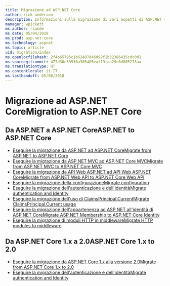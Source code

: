 ```yaml
---
title: Migrazione ad ASP.NET Core
author: rick-anderson
description: Informazioni sulla migrazione di vari aspetti di ASP.NET 4.x ad ASP.NET Core.
manager: wpickett
ms.author: riande
ms.date: 05/04/2018
ms.prod: asp.net-core
ms.technology: aspnet
ms.topic: article
uid: migration/index
ms.openlocfilehash: 2f4b65795c1b62487d46d92f1b32386435cdc0d1
ms.sourcegitcommit: 477d38e33530a305405eaf19faa29c6d805273aa
ms.translationtype: HT
ms.contentlocale: it-IT
ms.lasthandoff: 05/08/2018
---
```

# <a name="migration-to-aspnet-core"></a><span data-ttu-id="0876d-103">Migrazione ad ASP.NET Core</span><span class="sxs-lookup"><span data-stu-id="0876d-103">Migration to ASP.NET Core</span></span>

## <a name="aspnet-to-aspnet-core"></a><span data-ttu-id="0876d-104">Da ASP.NET a ASP.NET Core</span><span class="sxs-lookup"><span data-stu-id="0876d-104">ASP.NET to ASP.NET Core</span></span>

* [<span data-ttu-id="0876d-105">Eseguire la migrazione da ASP.NET ad ASP.NET Core</span><span class="sxs-lookup"><span data-stu-id="0876d-105">Migrate from ASP.NET to ASP.NET Core</span></span>](xref:migration/proper-to-2x/index)
* [<span data-ttu-id="0876d-106">Eseguire la migrazione da ASP.NET MVC ad ASP.NET Core MVC</span><span class="sxs-lookup"><span data-stu-id="0876d-106">Migrate from ASP.NET MVC to ASP.NET Core MVC</span></span>](xref:migration/mvc)
* [<span data-ttu-id="0876d-107">Eseguire la migrazione da API Web ASP.NET ad API Web ASP.NET Core</span><span class="sxs-lookup"><span data-stu-id="0876d-107">Migrate from ASP.NET Web API to ASP.NET Core Web API</span></span>](xref:migration/webapi)
* [<span data-ttu-id="0876d-108">Eseguire la migrazione della configurazione</span><span class="sxs-lookup"><span data-stu-id="0876d-108">Migrate configuration</span></span>](xref:migration/configuration)
* [<span data-ttu-id="0876d-109">Eseguire la migrazione dell'autenticazione e dell'identità</span><span class="sxs-lookup"><span data-stu-id="0876d-109">Migrate authentication and Identity</span></span>](xref:migration/identity)
* [<span data-ttu-id="0876d-110">Eseguire la migrazione dell'uso di ClaimsPrincipal.Current</span><span class="sxs-lookup"><span data-stu-id="0876d-110">Migrate ClaimsPrincipal.Current usage</span></span>](xref:migration/claimsprincipal-current)
* [<span data-ttu-id="0876d-111">Eseguire la migrazione dell'appartenenza ad ASP.NET all'identità di ASP.NET Core</span><span class="sxs-lookup"><span data-stu-id="0876d-111">Migrate ASP.NET Membership to ASP.NET Core Identity</span></span>](xref:migration/proper-to-2x/membership-to-core-identity)
* [<span data-ttu-id="0876d-112">Eseguire la migrazione di moduli HTTP in middleware</span><span class="sxs-lookup"><span data-stu-id="0876d-112">Migrate HTTP modules to middleware</span></span>](xref:migration/http-modules)

## <a name="aspnet-core-1x-to-20"></a><span data-ttu-id="0876d-113">Da ASP.NET Core 1.x a 2.0</span><span class="sxs-lookup"><span data-stu-id="0876d-113">ASP.NET Core 1.x to 2.0</span></span>

* [<span data-ttu-id="0876d-114">Eseguire la migrazione da ASP.NET Core 1.x alla versione 2.0</span><span class="sxs-lookup"><span data-stu-id="0876d-114">Migrate from ASP.NET Core 1.x to 2.0</span></span>](xref:migration/1x-to-2x/index)
* [<span data-ttu-id="0876d-115">Eseguire la migrazione dell'autenticazione e dell'identità</span><span class="sxs-lookup"><span data-stu-id="0876d-115">Migrate authentication and Identity</span></span>](xref:migration/1x-to-2x/identity-2x)